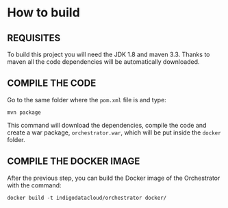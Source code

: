 # How to build

## REQUISITES

To build this project you will need the JDK 1.8 and maven 3.3. Thanks to maven all the code dependencies will be automatically downloaded.

## COMPILE THE CODE

Go to the same folder where the `pom.xml` file is and type:

```text
mvn package
```

This command will download the dependencies, compile the code and create a war package, `orchestrator.war`, which will be put inside the `docker` folder.

## COMPILE THE DOCKER IMAGE

After the previous step, you can build the Docker image of the Orchestrator with the command:

```text
docker build -t indigodatacloud/orchestrator docker/
```


